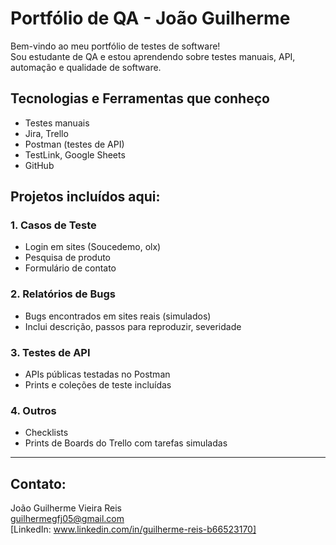 # Portfólio de QA - João Guilherme 

Bem-vindo ao meu portfólio de testes de software!  
Sou estudante de QA e estou aprendendo sobre testes manuais, API, automação e qualidade de software.

## Tecnologias e Ferramentas que conheço
- Testes manuais
- Jira, Trello
- Postman (testes de API)
- TestLink, Google Sheets
- GitHub

## Projetos incluídos aqui:
### 1. Casos de Teste
- Login em sites (Soucedemo, olx)
- Pesquisa de produto
- Formulário de contato

### 2. Relatórios de Bugs
- Bugs encontrados em sites reais (simulados)
- Inclui descrição, passos para reproduzir, severidade

### 3. Testes de API
- APIs públicas testadas no Postman
- Prints e coleções de teste incluídas

### 4. Outros
- Checklists
- Prints de Boards do Trello com tarefas simuladas

---

## Contato:
João Guilherme Vieira Reis  
guilhermegfj05@gmail.com  
[LinkedIn: www.linkedin.com/in/guilherme-reis-b66523170]

